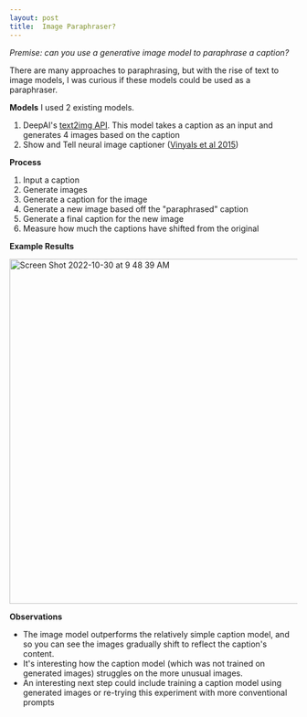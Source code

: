 ```yaml
---
layout: post
title:  Image Paraphraser?
---
```


*Premise: can you use a generative image model to paraphrase a caption?*

There are many approaches to paraphrasing, but with the rise of text to image models, I was curious if these models could be used as a paraphraser.

**Models**
I used 2 existing models.
1. DeepAI's [text2img API](https://deepai.org/machine-learning-model/text2img). This model takes a caption as an input and generates 4 images based on the caption
2. Show and Tell neural image captioner ([Vinyals et al 2015](https://arxiv.org/pdf/1411.4555.pdf))

**Process**
1. Input a caption
2. Generate images
4. Generate a caption for the image
5. Generate a new image based off the "paraphrased" caption
6. Generate a final caption for the new image
7. Measure how much the captions have shifted from the original

**Example Results**

<img width="604" alt="Screen Shot 2022-10-30 at 9 48 39 AM" src="https://user-images.githubusercontent.com/68975515/198890809-e1a3fca6-d065-4e12-9acd-e47dd4492353.png">




**Observations**
* The image model outperforms the relatively simple caption model, and so you can see the images gradually shift to reflect the caption's content.
* It's interesting how the caption model (which was not trained on generated images) struggles on the more unusual images.
* An interesting next step could include training a caption model using generated images or re-trying this experiment with more conventional prompts
